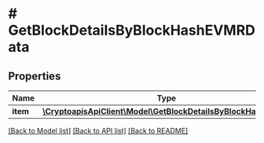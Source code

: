 # # GetBlockDetailsByBlockHashEVMRData

## Properties

Name | Type | Description | Notes
------------ | ------------- | ------------- | -------------
**item** | [**\CryptoapisApiClient\Model\GetBlockDetailsByBlockHashEVMRI**](GetBlockDetailsByBlockHashEVMRI.md) |  |

[[Back to Model list]](../../README.md#models) [[Back to API list]](../../README.md#endpoints) [[Back to README]](../../README.md)
